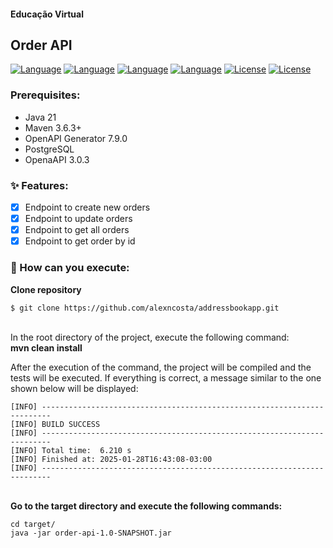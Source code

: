 #### Educação Virtual
## Order API
[![Language](https://img.shields.io/badge/linguagem-Java-red)](https://www.python.org/)
[![Language](https://img.shields.io/badge/Spring-SpringBoot3-blue)](https://www.python.org/)
[![Language](https://img.shields.io/badge/Spring-SpringDataJPA-orange)](https://www.python.org/)
[![Language](https://img.shields.io/badge/database-PostgreSQL-green)](https://www.python.org/)
[![License](https://img.shields.io/badge/license-MIT-yellow)](https://opensource.org/licenses/MIT)
[![License](https://img.shields.io/badge/repository-git-white)](https://github.com/alexncosta/addressbookapp.git)

### Prerequisites:
* Java 21
* Maven 3.6.3+
* OpenAPI Generator 7.9.0
* PostgreSQL
* OpenaAPI 3.0.3

### ✨ Features:
- [x] Endpoint to create new orders
- [x] Endpoint to update orders
- [x] Endpoint to get all orders
- [x] Endpoint to get order by id

### 🔨 How can you execute:
**Clone repository**<br />
```
$ git clone https://github.com/alexncosta/addressbookapp.git
```
<br />
In the root directory of the project, execute the following command:<br />
<b>mvn clean install</b>

After the execution of the command, the project will be compiled and the tests will be executed.
If everything is correct, a message similar to the one shown below will be displayed:
```
[INFO] ------------------------------------------------------------------------
[INFO] BUILD SUCCESS
[INFO] ------------------------------------------------------------------------
[INFO] Total time:  6.210 s
[INFO] Finished at: 2025-01-28T16:43:08-03:00
[INFO] ------------------------------------------------------------------------
```
<br />
<b>Go to the target directory and execute the following commands:</b><br />

```
cd target/
java -jar order-api-1.0-SNAPSHOT.jar
```
